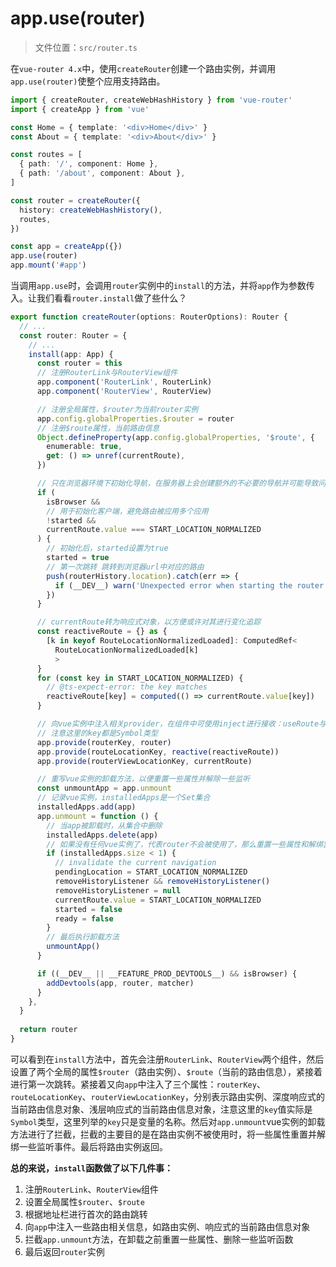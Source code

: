 # app.use(router)

> 文件位置：`src/router.ts`

在`vue-router 4.x`中，使用`createRouter`创建一个路由实例，并调用`app.use(router)`使整个应用支持路由。

```ts
import { createRouter, createWebHashHistory } from 'vue-router'
import { createApp } from 'vue'

const Home = { template: '<div>Home</div>' }
const About = { template: '<div>About</div>' }

const routes = [
  { path: '/', component: Home },
  { path: '/about', component: About },
]

const router = createRouter({
  history: createWebHashHistory(),
  routes,
})

const app = createApp({})
app.use(router)
app.mount('#app')
```

当调用`app.use`时，会调用`router`实例中的`install`的方法，并将`app`作为参数传入。让我们看看`router.install`做了些什么？

```ts
export function createRouter(options: RouterOptions): Router {
  // ...
  const router: Router = {
    // ...
    install(app: App) {
      const router = this
      // 注册RouterLink与RouterView组件
      app.component('RouterLink', RouterLink)
      app.component('RouterView', RouterView)

      // 注册全局属性，$router为当前router实例
      app.config.globalProperties.$router = router
      // 注册$route属性，当前路由信息
      Object.defineProperty(app.config.globalProperties, '$route', {
        enumerable: true,
        get: () => unref(currentRoute),
      })

      // 只在浏览器环境下初始化导航，在服务器上会创建额外的不必要的导航并可能导致问题
      if (
        isBrowser &&
        // 用于初始化客户端，避免路由被应用多个应用
        !started &&
        currentRoute.value === START_LOCATION_NORMALIZED
      ) {
        // 初始化后，started设置为true
        started = true
        // 第一次跳转 跳转到浏览器url中对应的路由
        push(routerHistory.location).catch(err => {
          if (__DEV__) warn('Unexpected error when starting the router:', err)
        })
      }

      // currentRoute转为响应式对象，以方便或许对其进行变化追踪
      const reactiveRoute = {} as {
        [k in keyof RouteLocationNormalizedLoaded]: ComputedRef<
          RouteLocationNormalizedLoaded[k]
          >
      }
      for (const key in START_LOCATION_NORMALIZED) {
        // @ts-expect-error: the key matches
        reactiveRoute[key] = computed(() => currentRoute.value[key])
      }

      // 向vue实例中注入相关provider，在组件中可使用inject进行接收：useRoute与useRouter就是使用inject实现的
      // 注意这里的key都是Symbol类型
      app.provide(routerKey, router)
      app.provide(routeLocationKey, reactive(reactiveRoute))
      app.provide(routerViewLocationKey, currentRoute)

      // 重写vue实例的卸载方法，以便重置一些属性并解除一些监听
      const unmountApp = app.unmount
      // 记录vue实例，installedApps是一个Set集合
      installedApps.add(app)
      app.unmount = function () {
        // 当app被卸载时，从集合中删除
        installedApps.delete(app)
        // 如果没有任何vue实例了，代表router不会被使用了，那么重置一些属性和解绑监听
        if (installedApps.size < 1) {
          // invalidate the current navigation
          pendingLocation = START_LOCATION_NORMALIZED
          removeHistoryListener && removeHistoryListener()
          removeHistoryListener = null
          currentRoute.value = START_LOCATION_NORMALIZED
          started = false
          ready = false
        }
        // 最后执行卸载方法
        unmountApp()
      }

      if ((__DEV__ || __FEATURE_PROD_DEVTOOLS__) && isBrowser) {
        addDevtools(app, router, matcher)
      }
    },
  }
  
  return router
}
```

可以看到在`install`方法中，首先会注册`RouterLink`、`RouterView`两个组件，然后设置了两个全局的属性`$router`（路由实例）、`$route`（当前的路由信息），紧接着进行第一次跳转。紧接着又向`app`中注入了三个属性：`routerKey`、`routeLocationKey`、`routerViewLocationKey`，分别表示路由实例、深度响应式的当前路由信息对象、浅层响应式的当前路由信息对象，注意这里的`key`值实际是`Symbol`类型，这里列举的`key`只是变量的名称。然后对`app.unmount`vue实例的卸载方法进行了拦截，拦截的主要目的是在路由实例不被使用时，将一些属性重置并解绑一些监听事件。最后将路由实例返回。

**总的来说，`install`函数做了以下几件事：**
1. 注册`RouterLink`、`RouterView`组件
2. 设置全局属性`$router`、`$route`
3. 根据地址栏进行首次的路由跳转
4. 向`app`中注入一些路由相关信息，如路由实例、响应式的当前路由信息对象
5. 拦截`app.unmount`方法，在卸载之前重置一些属性、删除一些监听函数
6. 最后返回`router`实例
